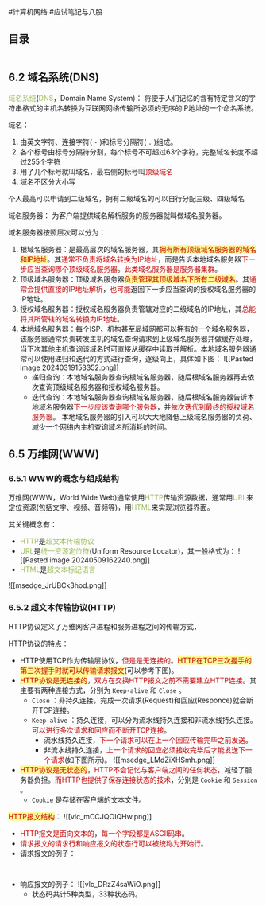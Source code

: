 #计算机网络 #应试笔记与八股

## 目录

```toc
```

## 6.2 域名系统(DNS)

<font color="#9bbb59">域名系统</font>(<font color="#9bbb59">DNS</font>，Domain Name System)：
	将便于人们记忆的含有特定含义的字符串格式的主机名转换为互联网网络传输所必须的无序的IP地址的一个命名系统。

域名：
1. 由英文字符、连接字符( `-` )和标号分隔符( `.` )组成。
2. 各个标号由标号分隔符分割，每个标号不可超过63个字符，完整域名长度不超过255个字符
3. 用了几个标号就叫域名，最右侧的标号叫<font color="#c00000">顶级域名</font>
4. 域名不区分大小写

个人最高可以申请到二级域名，拥有二级域名的可以自行分配三级、四级域名

域名服务器：
	为客户端提供域名解析服务的服务器就叫做域名服务器。

域名服务器按照层次可以分为：
1. 根域名服务器：是最高层次的域名服务器，其<span style="background:#fff88f"><font color="#c00000">拥有所有顶级域名服务器的域名和IP地址</font></span>。其<font color="#c00000">通常不负责将域名转换为IP地址</font>，而是告诉本地域名服务器<font color="#c00000">下一步应当查询哪个顶级域名服务器</font>。<font color="#c00000">此类域名服务器是服务器集群</font>。
2. 顶级域名服务器：顶级域名服务器<span style="background:#fff88f"><font color="#c00000">负责管理其顶级域名下所有二级域名</font></span>。其<font color="#c00000">通常会提供直接的IP地址解析</font>，<font color="#c00000">也可能</font>返回下一步应当查询的授权域名服务器的IP地址。
3. 授权域名服务器：授权域名服务器负责管辖对应的二级域名的IP地址，其<font color="#c00000">总能将其所管辖的域名转换为IP地址</font>。
4. 本地域名服务器：每个ISP、机构甚至局域网都可以拥有的一个域名服务器，该服务器通常负责转发主机的域名查询请求到上级域名服务器并做缓存处理，当下次其他主机查询该域名时可直接从缓存中读取并解析。本地域名服务器通常可以使用递归和迭代的方式进行查询，逐级向上，具体如下图：
	![[Pasted image 20240319153352.png]]
	- 递归查询：本地域名服务器查询根域名服务器，随后根域名服务器再去依次查询顶级域名服务器和授权域名服务器。
	- 迭代查询：本地域名服务器查询根域名服务器，随后根域名服务器告诉本地域名服务器<font color="#c00000">下一步应该查询哪个服务器</font>，并<font color="#c00000">依次迭代到最终的授权域名服务器</font>。
	本地域名服务器的引入可以大大地降低上级域名服务器的负荷、减少一个网络内主机查询域名所消耗的时间。


## 6.5 万维网(WWW)

### 6.5.1 WWW的概念与组成结构

万维网(WWW，World Wide Web)通常使用<font color="#9bbb59">HTTP</font>传输资源数据，通常用<font color="#9bbb59">URL</font>来定位资源(包括文字、视频、音频等)，用<font color="#9bbb59">HTML</font>来实现浏览器界面。

其关键概念有：
- <font color="#9bbb59">HTTP</font>是<font color="#9bbb59">超文本传输协议</font>
- <font color="#9bbb59">URL</font>是<font color="#9bbb59">统一资源定位符</font>(Uniform Resource Locator)，其一般格式为：
	![[Pasted image 20240509162240.png]]
- <font color="#9bbb59">HTML</font>是<font color="#9bbb59">超文本标记语言</font>

![[msedge_JrUBCk3hod.png]]

### 6.5.2 超文本传输协议(HTTP)

HTTP协议定义了万维网客户进程和服务进程之间的传输方式，


HTTP协议的特点：
- HTTP使用TCP作为传输层协议，<font color="#c00000">但是是无连接的</font>。<span style="background:#fff88f"><font color="#c00000">HTTP在TCP三次握手的第三次握手时就可以传输请求报文</font></span>(可以参考下图)。
- <span style="background:#fff88f"><font color="#c00000">HTTP协议是无连接的</font></span>，<font color="#c00000">双方在交换HTTP报文之前不需要建立HTTP连接</font>。其主要有两种连接方式，分别为 `Keep-alive` 和 `Close` 。
	- `Close` ：非持久连接，完成一次请求(Request)和回应(Responce)就会断开TCP连接。
	- `Keep-alive` ：持久连接，可以分为流水线持久连接和非流水线持久连接。<font color="#c00000">可以进行多次请求和回应而不断开TCP连接</font>。
		- 流水线持久连接，<font color="#c00000">下一个请求可以在上一个回应传输完毕之前发送</font>。
		- 非流水线持久连接，<font color="#c00000">上一个请求的回应必须接收完毕后才能发送下一个请求</font>(如下图所示)。
	![[msedge_LMdZiXHSmh.png]]
- <span style="background:#fff88f"><font color="#c00000">HTTP协议是无状态的</font></span>，<font color="#c00000">HTTP不会记忆与客户端之间的任何状态</font>，减轻了服务器负担。<font color="#c00000">而HTTP也提供了保存连接状态的技术</font>，分别是 `Cookie` 和 `Session` 。
	- `Cookie` 是存储在客户端的文本文件。

<span style="background:#fff88f"><font color="#c00000">HTTP报文结构</font></span>：
	![[vlc_mCCJQOIQHw.png]]
- <font color="#c00000">HTTP报文是面向文本的</font>，<font color="#c00000">每一个字段都是ASCII码串</font>。
- <font color="#c00000">请求报文的请求行和响应报文的状态行可以被统称为开始行</font>。
- 请求报文的例子：
```C
	
```
- 响应报文的例子：
		![[vlc_DRzZ4saWiO.png]]
	- 状态码共计5种类型，33种状态码。